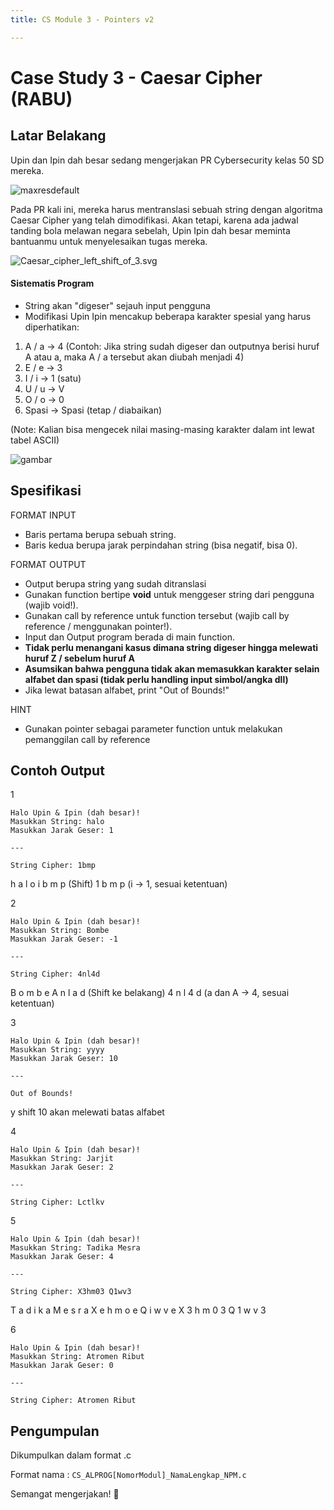 ```yaml
---
title: CS Module 3 - Pointers v2

---
```


# Case Study 3 - Caesar Cipher (RABU)

## Latar Belakang

Upin dan Ipin dah besar sedang mengerjakan PR Cybersecurity kelas 50 SD mereka.

![maxresdefault](https://hackmd.io/_uploads/rkqSNaqcyx.jpg)

Pada PR kali ini, mereka harus mentranslasi sebuah string dengan algoritma Caesar Cipher yang telah dimodifikasi. Akan tetapi, karena ada jadwal tanding bola melawan negara sebelah, Upin Ipin dah besar meminta bantuanmu untuk menyelesaikan tugas mereka.

![Caesar_cipher_left_shift_of_3.svg](https://hackmd.io/_uploads/Bkyn2Q3cyl.png)

#### Sistematis Program
- String akan "digeser" sejauh input pengguna
- Modifikasi Upin Ipin mencakup beberapa karakter spesial yang harus diperhatikan:
1. A / a -> 4
(Contoh: Jika string sudah digeser dan outputnya berisi huruf A atau a, maka A / a tersebut akan diubah menjadi 4)
2. E / e -> 3
3. I / i -> 1 (satu)
4. U / u -> V
5. O / o -> 0
6. Spasi -> Spasi (tetap / diabaikan)

(Note: Kalian bisa mengecek nilai masing-masing karakter dalam int lewat tabel ASCII)

![gambar](https://hackmd.io/_uploads/Skbpy4291e.png)


## Spesifikasi

FORMAT INPUT
- Baris pertama berupa sebuah string.
- Baris kedua berupa jarak perpindahan string (bisa negatif, bisa 0).

FORMAT OUTPUT
- Output berupa string yang sudah ditranslasi
- Gunakan function bertipe **void** untuk menggeser string dari pengguna (wajib void!).
- Gunakan call by reference untuk function tersebut (wajib call by reference / menggunakan pointer!).
- Input dan Output program berada di main function.
- **Tidak perlu menangani kasus dimana string digeser hingga melewati huruf Z / sebelum huruf A**
- **Asumsikan bahwa pengguna tidak akan memasukkan karakter selain alfabet dan spasi (tidak perlu handling input simbol/angka dll)**
- Jika lewat batasan alfabet, print "Out of Bounds!"

HINT
- Gunakan pointer sebagai parameter function untuk melakukan pemanggilan call by reference

## Contoh Output 

1
```
Halo Upin & Ipin (dah besar)!
Masukkan String: halo
Masukkan Jarak Geser: 1

---

String Cipher: 1bmp
```

h a l o
i b m p (Shift)
1 b m p (i -> 1, sesuai ketentuan)

2
```
Halo Upin & Ipin (dah besar)!
Masukkan String: Bombe
Masukkan Jarak Geser: -1

---

String Cipher: 4nl4d
```
B o m b e
A n l a d (Shift ke belakang)
4 n l 4 d (a dan A -> 4, sesuai ketentuan)

3
```
Halo Upin & Ipin (dah besar)!
Masukkan String: yyyy
Masukkan Jarak Geser: 10

---

Out of Bounds!
```

y shift 10 akan melewati batas alfabet

4
```
Halo Upin & Ipin (dah besar)!
Masukkan String: Jarjit
Masukkan Jarak Geser: 2

---

String Cipher: Lctlkv
```

5
```
Halo Upin & Ipin (dah besar)!
Masukkan String: Tadika Mesra
Masukkan Jarak Geser: 4

---

String Cipher: X3hm03 Q1wv3
```
T a d i k a M e s r a 
X e h m o e Q i w v e
X 3 h m 0 3 Q 1 w v 3

6
```
Halo Upin & Ipin (dah besar)!
Masukkan String: Atromen Ribut
Masukkan Jarak Geser: 0

---

String Cipher: Atromen Ribut
```

## Pengumpulan

Dikumpulkan dalam format .c

Format nama : 
```CS_ALPROG[NomorModul]_NamaLengkap_NPM.c```

Semangat mengerjakan! 🚀